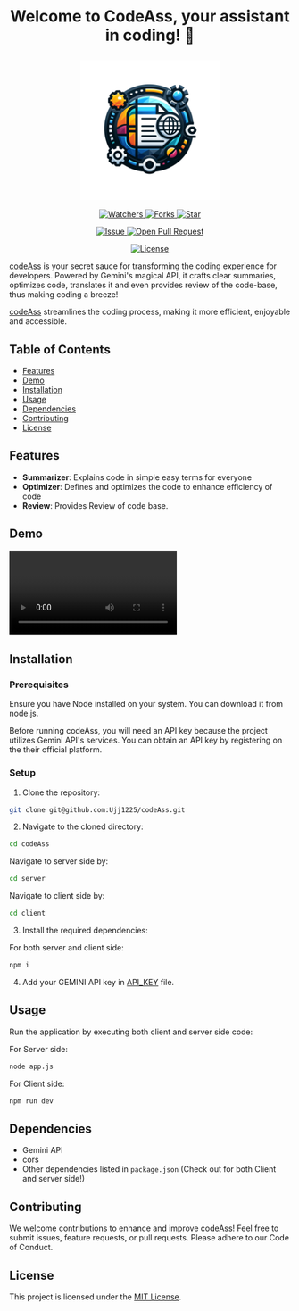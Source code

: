 # <p align="center">Welcome to CodeAss, your assistant in coding! 🚀</p>

<p align="center">
    <img src="./codeAss.png" width=250 height=250 />
</p>

<p align="center">
    <p align="center">
        <a href="https://github.com/Ujj1225/codeAss" target="blank">
            <img src="https://img.shields.io/github/watchers/Ujj1225/codeAss?style=for-the-badge&logo=appveyor" alt="Watchers"/>
        </a>
        <a href="https://github.com/Ujj1225/codeAss/fork" target="blank">
            <img src="https://img.shields.io/github/forks/Ujj1225/codeAss?style=for-the-badge&logo=appveyor" alt="Forks"/>
        </a>
        <a href="https://github.com/Ujj1225/codeAss/stargazers" target="blank">
            <img src="https://img.shields.io/github/stars/Ujj1225/codeAss?style=for-the-badge&logo=appveyor" alt="Star"/>
        </a>
    </p>
    <p align="center">
        <a href="https://github.com/Ujj1225/codeAss/issues" target="blank">
            <img src="https://img.shields.io/github/issues/Ujj1225/codeAss.svg?style=for-the-badge&logo=appveyor" alt="Issue"/>
        </a>
        <a href="https://github.com/Ujj1225/codeAss/pulls" target="blank">
            <img src="https://img.shields.io/github/issues-pr/Ujj1225/codeAss.svg?style=for-the-badge&logo=appveyor" alt="Open Pull Request"/>
        </a>
    </p>
    <p align="center">
        <a href="https://github.com/Ujj1225/codeAss/blob/master/LICENSE" target="blank">
            <img src="https://img.shields.io/github/license/Ujj1225/codeAss?style=for-the-badge&logo=appveyor" alt="License" />
        </a>
    </p>
</p>

[codeAss](https://github.com/Ujj1225/codeAss) is your secret sauce for transforming the coding experience for developers. Powered by Gemini's magical API, it crafts clear summaries, optimizes code, translates it and even provides review of the code-base, thus making coding a breeze!

[codeAss](https://github.com/Ujj1225/codeAss) streamlines the coding process, making it more efficient, enjoyable and accessible.

## Table of Contents

- [Features](#features)
- [Demo](#demo)
- [Installation](#installation)
- [Usage](#usage)
- [Dependencies](#dependencies)
- [Contributing](#contributing)
- [License](#license)

## Features

- **Summarizer**: Explains code in simple easy terms for everyone
- **Optimizer**: Defines and optimizes the code to enhance efficiency of code
- **Review**: Provides Review of code base.

## Demo

![Demo of Interface](video.webm)

## Installation

### Prerequisites

Ensure you have Node installed on your system. You can download it from node.js.

Before running codeAss, you will need an API key because the project utilizes Gemini API's services. You can obtain an API key by registering on the their official platform.

### Setup

1. Clone the repository:

```bash
git clone git@github.com:Ujj1225/codeAss.git
```

2. Navigate to the cloned directory:

```bash
cd codeAss
```

Navigate to server side by:

```bash
cd server
```

Navigate to client side by:

```bash
cd client
```

3. Install the required dependencies:

For both server and client side:

```bash
npm i
```

4. Add your GEMINI API key in [API_KEY](./server/.env) file.

## Usage

Run the application by executing both client and server side code:

For Server side:

```bash
node app.js 
```

For Client side:

```bash
npm run dev
```

## Dependencies

- Gemini API
- cors
- Other dependencies listed in `package.json` (Check out for both Client and server side!)

## Contributing

We welcome contributions to enhance and improve [codeAss](https://github.com/Ujj1225/codeAss)! Feel free to submit issues, feature requests, or pull requests. Please adhere to our Code of Conduct.

## License

This project is licensed under the [MIT License](/LICENSE).
